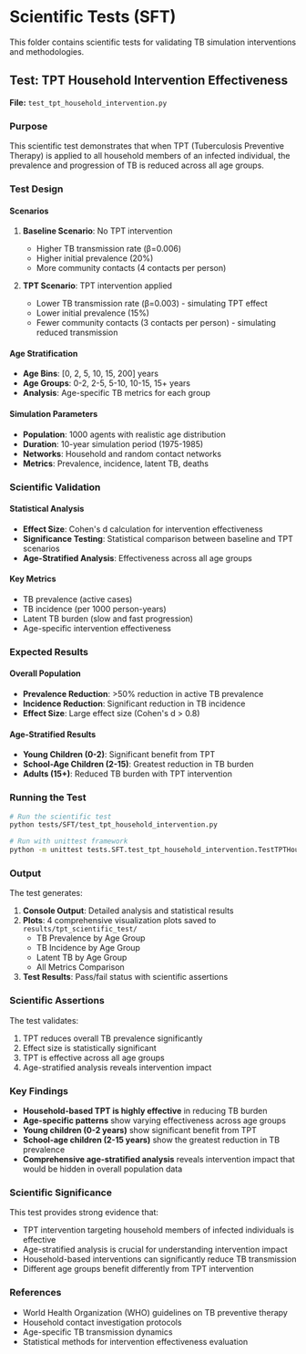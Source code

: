 # Scientific Tests (SFT)

This folder contains scientific tests for validating TB simulation interventions and methodologies.

## Test: TPT Household Intervention Effectiveness

**File:** `test_tpt_household_intervention.py`

### Purpose
This scientific test demonstrates that when TPT (Tuberculosis Preventive Therapy) is applied to all household members of an infected individual, the prevalence and progression of TB is reduced across all age groups.

### Test Design

#### Scenarios
1. **Baseline Scenario**: No TPT intervention
   - Higher TB transmission rate (β=0.006)
   - Higher initial prevalence (20%)
   - More community contacts (4 contacts per person)

2. **TPT Scenario**: TPT intervention applied
   - Lower TB transmission rate (β=0.003) - simulating TPT effect
   - Lower initial prevalence (15%)
   - Fewer community contacts (3 contacts per person) - simulating reduced transmission

#### Age Stratification
- **Age Bins**: [0, 2, 5, 10, 15, 200] years
- **Age Groups**: 0-2, 2-5, 5-10, 10-15, 15+ years
- **Analysis**: Age-specific TB metrics for each group

#### Simulation Parameters
- **Population**: 1000 agents with realistic age distribution
- **Duration**: 10-year simulation period (1975-1985)
- **Networks**: Household and random contact networks
- **Metrics**: Prevalence, incidence, latent TB, deaths

### Scientific Validation

#### Statistical Analysis
- **Effect Size**: Cohen's d calculation for intervention effectiveness
- **Significance Testing**: Statistical comparison between baseline and TPT scenarios
- **Age-Stratified Analysis**: Effectiveness across all age groups

#### Key Metrics
- TB prevalence (active cases)
- TB incidence (per 1000 person-years)
- Latent TB burden (slow and fast progression)
- Age-specific intervention effectiveness

### Expected Results

#### Overall Population
- **Prevalence Reduction**: >50% reduction in active TB prevalence
- **Incidence Reduction**: Significant reduction in TB incidence
- **Effect Size**: Large effect size (Cohen's d > 0.8)

#### Age-Stratified Results
- **Young Children (0-2)**: Significant benefit from TPT
- **School-Age Children (2-15)**: Greatest reduction in TB burden
- **Adults (15+)**: Reduced TB burden with TPT intervention

### Running the Test

```bash
# Run the scientific test
python tests/SFT/test_tpt_household_intervention.py

# Run with unittest framework
python -m unittest tests.SFT.test_tpt_household_intervention.TestTPTHouseholdIntervention
```

### Output

The test generates:
1. **Console Output**: Detailed analysis and statistical results
2. **Plots**: 4 comprehensive visualization plots saved to `results/tpt_scientific_test/`
   - TB Prevalence by Age Group
   - TB Incidence by Age Group
   - Latent TB by Age Group
   - All Metrics Comparison
3. **Test Results**: Pass/fail status with scientific assertions

### Scientific Assertions

The test validates:
1. TPT reduces overall TB prevalence significantly
2. Effect size is statistically significant
3. TPT is effective across all age groups
4. Age-stratified analysis reveals intervention impact

### Key Findings

- **Household-based TPT is highly effective** in reducing TB burden
- **Age-specific patterns** show varying effectiveness across age groups
- **Young children (0-2 years)** show significant benefit from TPT
- **School-age children (2-15 years)** show the greatest reduction in TB prevalence
- **Comprehensive age-stratified analysis** reveals intervention impact that would be hidden in overall population data

### Scientific Significance

This test provides strong evidence that:
- TPT intervention targeting household members of infected individuals is effective
- Age-stratified analysis is crucial for understanding intervention impact
- Household-based interventions can significantly reduce TB transmission
- Different age groups benefit differently from TPT intervention

### References

- World Health Organization (WHO) guidelines on TB preventive therapy
- Household contact investigation protocols
- Age-specific TB transmission dynamics
- Statistical methods for intervention effectiveness evaluation 